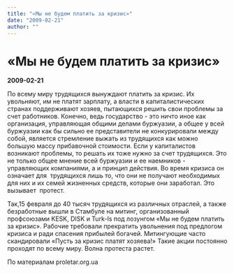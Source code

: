 ```yaml
---
title: "«Мы не будем платить за кризис»"
date: "2009-02-21"
author: ""
---
```


# «Мы не будем платить за кризис»

**2009-02-21** 

По всему миру трудящихся вынуждают платить за кризис. Их увольняют, им не платят зарплату, а власти в капиталистических странах поддерживают хозяев, пытающихся решить свои проблемы за счет работников. Конечно, ведь государство - это ничто иное как организация, управляющая общими делами буржуазии, а общее у всей буржуазии как бы сильно ее представители не конкурировали между собой, является стремление выжать из трудящихся как можно большую массу прибавочной стоимости. Если у капиталистов возникают проблемы, то решать их тоже нужно за счет трудящихся. Это не только общее мнение всей буржуазии и ее наемников - управляющих компаниями, а и принцип действия. Во время кризиса он означает для  трудящихся лишь то, что они не получают необходимых для них и их семей жизненных средств, которые они заработал. Это вызывает  протест.

Так,15 февраля до 40 тысяч трудящихся из различных отраслей, а также безработные вышли в Стамбуле на митинг, организованный профсоюзами KESK, DISK и Turk-Is под лозунгом «Мы не будем платить за кризис». Рабочие требовали прекратить увольнения под предлогом кризиса и ради спасения прибылей богачей. Митингующие часто скандировали «Пусть за кризис платят хозяева!» Такие акции постоянно проходят по всему миру. Волна протеста растет.

По материалам proletar.org.ua
